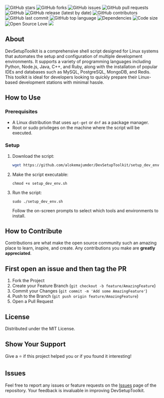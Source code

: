 
![GitHub stars](https://img.shields.io/github/stars/alokemajumder/DevSetupToolkit?style=social)
![GitHub forks](https://img.shields.io/github/forks/alokemajumder/DevSetupToolkit?style=social)
![GitHub issues](https://img.shields.io/github/issues/alokemajumder/DevSetupToolkit)
![GitHub pull requests](https://img.shields.io/github/issues-pr/alokemajumder/DevSetupToolkit)
![GitHub](https://img.shields.io/github/license/alokemajumder/DevSetupToolkit)
![GitHub release (latest by date)](https://img.shields.io/github/v/release/alokemajumder/DevSetupToolkit)
![GitHub contributors](https://img.shields.io/github/contributors/alokemajumder/DevSetupToolkit)
![GitHub last commit](https://img.shields.io/github/last-commit/alokemajumder/DevSetupToolkit)
![GitHub top language](https://img.shields.io/github/languages/top/alokemajumder/DevSetupToolkit)
![Dependencies](https://img.shields.io/librariesio/github/alokemajumder/DevSetupToolkit)
![Code size](https://img.shields.io/github/languages/code-size/alokemajumder/DevSetupToolkit)
![Open Source Love](https://badges.frapsoft.com/os/v1/open-source.png?v=103)
![](https://img.shields.io/static/v1?label=OS&message=Linux&color=blue)


## About
DevSetupToolkit is a comprehensive shell script designed for Linux systems that automates the setup and configuration of multiple development environments. It supports a variety of programming languages including Python, Node.js, Java, C++, and Ruby, along with the installation of popular IDEs and databases such as MySQL, PostgreSQL, MongoDB, and Redis. This toolkit is ideal for developers looking to quickly prepare their Linux-based development stations with minimal hassle.

## How to Use

### Prerequisites
- A Linux distribution that uses `apt-get` or `dnf` as a package manager.
- Root or sudo privileges on the machine where the script will be executed.

### Setup
1. Download the script:
   ```bash
   wget https://github.com/alokemajumder/DevSetupToolkit/setup_dev_env.sh`` 

2.  Make the script executable:
    
    
    `chmod +x setup_dev_env.sh` 
    
3.  Run the script:
    
    
    `sudo ./setup_dev_env.sh` 
    
    Follow the on-screen prompts to select which tools and environments to install.

## How to Contribute

Contributions are what make the open source community such an amazing place to learn, inspire, and create. Any contributions you make are **greatly appreciated**.

## First open an issue and then tag the PR

1.  Fork the Project
2.  Create your Feature Branch (`git checkout -b feature/AmazingFeature`)
3.  Commit your Changes (`git commit -m 'Add some AmazingFeature'`)
4.  Push to the Branch (`git push origin feature/AmazingFeature`)
5.  Open a Pull Request

## License

Distributed under the MIT License.

## Show Your Support

Give a ⭐️ if this project helped you or if you found it interesting!

## Issues

Feel free to report any issues or feature requests on the [Issues](https://github.com/alokemajumder/DevSetupToolkit/issues) page of the repository. Your feedback is invaluable in improving DevSetupToolkit.
